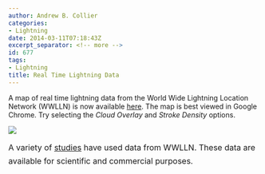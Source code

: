```yaml
---
author: Andrew B. Collier
categories:
- Lightning
date: 2014-03-11T07:18:43Z
excerpt_separator: <!-- more -->
id: 677
tags:
- Lightning
title: Real Time Lightning Data
---
```


A map of real time lightning data from the World Wide Lightning Location Network (WWLLN) is now available [here](http://wwlln.net/new/map/lightning_map.html "WWLLN Real Time Map"). <!--more--> The map is best viewed in Google Chrome. Try selecting the _Cloud Overlay_ and _Stroke Density_ options.

<img src="/img/2014/03/wwlln-real-time-map.png">

<span style="line-height: 1.714285714; font-size: 1rem;">A variety of <a href="http://wwlln.net/publications/">studies</a> have used data from WWLLN. These data are available for scientific and commercial purposes.</span>
